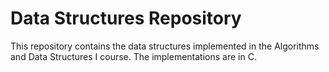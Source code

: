 # Data Structures Repository

This repository contains the data structures implemented in the Algorithms and Data Structures I course. The implementations are in C.
